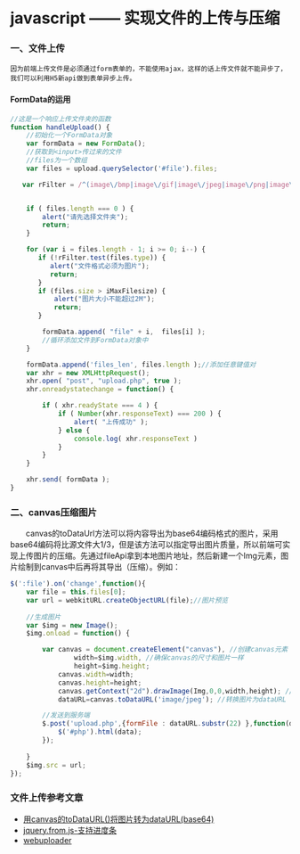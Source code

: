# javascript ——  实现文件的上传与压缩


###  一、文件上传
    因为前端上传文件是必须通过form表单的，不能使用ajax，这样的话上传文件就不能异步了，我们可以利用H5新api做到表单异步上传。
#### FormData的运用
``` javascript
//这是一个响应上传文件夹的函数
function handleUpload() {
    //初始化一个FormData对象
    var formData = new FormData();
    //获取到<input>传过来的文件
    //files为一个数组
    var files = upload.querySelector('#file').files;

   var rFilter = /^(image\/bmp|image\/gif|image\/jpeg|image\/png|image\/tiff)$/i;


    if ( files.length === 0 ) {
        alert("请先选择文件夹");
        return;
    } 

    for (var i = files.length - 1; i >= 0; i--) {
       if (!rFilter.test(files.type)) {
          alert("文件格式必须为图片");
          return;
       }
       if (files.size > iMaxFilesize) {
           alert("图片大小不能超过2M");
           return;
       }

        formData.append( "file" + i,  files[i] );
        //循环添加文件到FormData对象中
    }

    formData.append('files_len', files.length );//添加任意键值对
    var xhr = new XMLHttpRequest();
    xhr.open( "post", "upload.php", true );
    xhr.onreadystatechange = function() {

        if ( xhr.readyState === 4 ) {
            if ( Number(xhr.responseText) === 200 ) {
                alert( "上传成功" );
            } else {
                console.log( xhr.responseText )
            }
        }
    }

    xhr.send( formData );
}
```

###  二、canvas压缩图片
　　canvas的toDataUrl方法可以将内容导出为base64编码格式的图片，采用base64编码将比源文件大1/3，但是该方法可以指定导出图片质量，所以前端可实现上传图片的压缩。先通过fileApi拿到本地图片地址，然后新建一个Img元素，图片绘制到canvas中后再将其导出（压缩）。例如：
　　
```javascript
$(':file').on('change',function(){
    var file = this.files[0];
    var url = webkitURL.createObjectURL(file);//图片预览
 
    //生成图片
    var $img = new Image();
    $img.onload = function() {

        var canvas = document.createElement("canvas"), //创建canvas元素
                width=$img.width, //确保canvas的尺寸和图片一样
                height=$img.height;
            canvas.width=width;
            canvas.height=height;
            canvas.getContext("2d").drawImage(Img,0,0,width,height); //将图片绘制到canvas中
            dataURL=canvas.toDataURL('image/jpeg'); //转换图片为dataURL

        //发送到服务端
        $.post('upload.php',{formFile : dataURL.substr(22) },function(data){
            $('#php').html(data);
        });
 
    }
    $img.src = url;
});
```

### 文件上传参考文章
  - [用canvas的toDataURL()将图片转为dataURL(base64)](http://www.jianshu.com/p/17d7e5ddf10a)
  - [jquery.from.js-支持进度条](http://blog.csdn.net/qq_28602957/article/details/53612885)
  - [webuploader](http://fex.baidu.com/webuploader/)